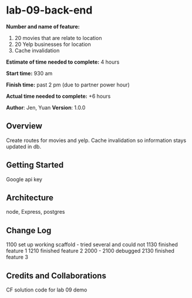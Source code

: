 # lab-09-back-end
**Number and name of feature:** 
1. 20 movies that are relate to location
2. 20 Yelp businesses for location
3. Cache invalidation

**Estimate of time needed to complete:** 4 hours

**Start time:** 930 am

**Finish time:** past 2 pm (due to partner power hour)

**Actual time needed to complete:** +6 hours


**Author**: Jen, Yuan
**Version**: 1.0.0

## Overview
Create routes for movies and yelp. Cache invalidation so information stays updated in db.

## Getting Started
Google api key

## Architecture
node, Express, postgres

## Change Log
1100 set up working scaffold - tried several and could not 
1130 finished feature 1
1210 finished feature 2
2000 - 2100 debugged
2130 finished feature 3

## Credits and Collaborations
CF solution code for lab 09 demo
